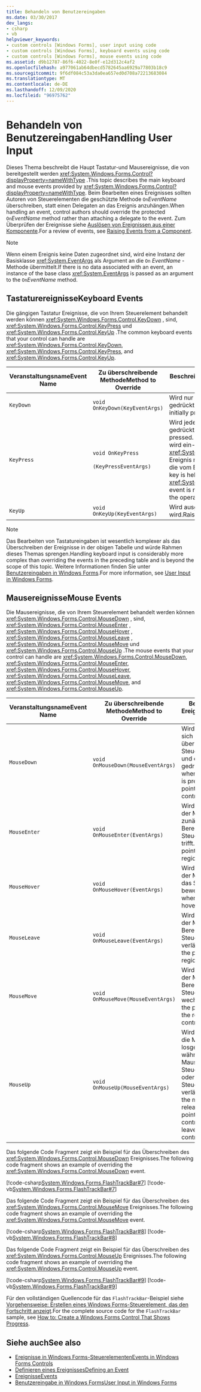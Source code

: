 ```yaml
---
title: Behandeln von Benutzereingaben
ms.date: 03/30/2017
dev_langs:
- csharp
- vb
helpviewer_keywords:
- custom controls [Windows Forms], user input using code
- custom controls [Windows Forms], keyboard events using code
- custom controls [Windows Forms], mouse events using code
ms.assetid: d9b12787-86f6-4022-8e0f-e12d312c4af2
ms.openlocfilehash: a977061ab64dbecd5782645aa6929a77803b18c9
ms.sourcegitcommit: 9f6df084c53a3da0ea657ed0d708a72213683084
ms.translationtype: MT
ms.contentlocale: de-DE
ms.lasthandoff: 12/09/2020
ms.locfileid: "96975762"
---
```

# <a name="handling-user-input"></a><span data-ttu-id="d4069-102">Behandeln von Benutzereingaben</span><span class="sxs-lookup"><span data-stu-id="d4069-102">Handling User Input</span></span>

<span data-ttu-id="d4069-103">Dieses Thema beschreibt die Haupt Tastatur-und Mausereignisse, die von bereitgestellt werden <xref:System.Windows.Forms.Control?displayProperty=nameWithType> .</span><span class="sxs-lookup"><span data-stu-id="d4069-103">This topic describes the main keyboard and mouse events provided by <xref:System.Windows.Forms.Control?displayProperty=nameWithType>.</span></span> <span data-ttu-id="d4069-104">Beim Bearbeiten eines Ereignisses sollten Autoren von Steuerelementen die geschützte Methode `On`*EventName* überschreiben, statt einen Delegaten an das Ereignis anzuhängen.</span><span class="sxs-lookup"><span data-stu-id="d4069-104">When handling an event, control authors should override the protected `On`*EventName* method rather than attaching a delegate to the event.</span></span> <span data-ttu-id="d4069-105">Zum Überprüfen der Ereignisse siehe [Auslösen von Ereignissen aus einer Komponente](/previous-versions/visualstudio/visual-studio-2013/sh2e3k5z(v=vs.120)).</span><span class="sxs-lookup"><span data-stu-id="d4069-105">For a review of events, see [Raising Events from a Component](/previous-versions/visualstudio/visual-studio-2013/sh2e3k5z(v=vs.120)).</span></span>  
  
> [!NOTE]
> <span data-ttu-id="d4069-106">Wenn einem Ereignis keine Daten zugeordnet sind, wird eine Instanz der Basisklasse <xref:System.EventArgs> als Argument an die `On` *EventName* -Methode übermittelt.</span><span class="sxs-lookup"><span data-stu-id="d4069-106">If there is no data associated with an event, an instance of the base class <xref:System.EventArgs> is passed as an argument to the `On`*EventName* method.</span></span>  
  
## <a name="keyboard-events"></a><span data-ttu-id="d4069-107">Tastaturereignisse</span><span class="sxs-lookup"><span data-stu-id="d4069-107">Keyboard Events</span></span>  

 <span data-ttu-id="d4069-108">Die gängigen Tastatur Ereignisse, die von Ihrem Steuerelement behandelt werden können <xref:System.Windows.Forms.Control.KeyDown> , sind, <xref:System.Windows.Forms.Control.KeyPress> und <xref:System.Windows.Forms.Control.KeyUp> .</span><span class="sxs-lookup"><span data-stu-id="d4069-108">The common keyboard events that your control can handle are <xref:System.Windows.Forms.Control.KeyDown>, <xref:System.Windows.Forms.Control.KeyPress>, and <xref:System.Windows.Forms.Control.KeyUp>.</span></span>  
  
|<span data-ttu-id="d4069-109">Veranstaltungsname</span><span class="sxs-lookup"><span data-stu-id="d4069-109">Event Name</span></span>|<span data-ttu-id="d4069-110">Zu überschreibende Methode</span><span class="sxs-lookup"><span data-stu-id="d4069-110">Method to Override</span></span>|<span data-ttu-id="d4069-111">Beschreibung des Ereignisses</span><span class="sxs-lookup"><span data-stu-id="d4069-111">Description of Event</span></span>|  
|----------------|------------------------|--------------------------|  
|`KeyDown`|`void OnKeyDown(KeyEventArgs)`|<span data-ttu-id="d4069-112">Wird nur ausgelöst, wenn anfangs eine Taste gedrückt wird.</span><span class="sxs-lookup"><span data-stu-id="d4069-112">Raised only when a key is initially pressed.</span></span>|  
|`KeyPress`|`void OnKeyPress`<br /><br /> `(KeyPressEventArgs)`|<span data-ttu-id="d4069-113">Wird jedes Mal ausgelöst, wenn eine Taste gedrückt wird.</span><span class="sxs-lookup"><span data-stu-id="d4069-113">Raised every time a key is pressed.</span></span> <span data-ttu-id="d4069-114">Wenn eine Taste angehalten wird, wird ein- <xref:System.Windows.Forms.Control.KeyPress> Ereignis mit der Wiederholungsrate ausgelöst, die vom Betriebssystem festgelegt wird.</span><span class="sxs-lookup"><span data-stu-id="d4069-114">If a key is held down, a <xref:System.Windows.Forms.Control.KeyPress> event is raised at the repeat rate defined by the operating system.</span></span>|  
|`KeyUp`|`void OnKeyUp(KeyEventArgs)`|<span data-ttu-id="d4069-115">Wird ausgelöst, wenn eine Taste losgelassen wird.</span><span class="sxs-lookup"><span data-stu-id="d4069-115">Raised when a key is released.</span></span>|  
  
> [!NOTE]
> <span data-ttu-id="d4069-116">Das Bearbeiten von Tastatureingaben ist wesentlich komplexer als das Überschreiben der Ereignisse in der obigen Tabelle und würde Rahmen dieses Themas sprengen.</span><span class="sxs-lookup"><span data-stu-id="d4069-116">Handling keyboard input is considerably more complex than overriding the events in the preceding table and is beyond the scope of this topic.</span></span> <span data-ttu-id="d4069-117">Weitere Informationen finden Sie unter [Benutzereingaben in Windows Forms](../user-input-in-windows-forms.md).</span><span class="sxs-lookup"><span data-stu-id="d4069-117">For more information, see [User Input in Windows Forms](../user-input-in-windows-forms.md).</span></span>  
  
## <a name="mouse-events"></a><span data-ttu-id="d4069-118">Mausereignisse</span><span class="sxs-lookup"><span data-stu-id="d4069-118">Mouse Events</span></span>  

 <span data-ttu-id="d4069-119">Die Mausereignisse, die von Ihrem Steuerelement behandelt werden können <xref:System.Windows.Forms.Control.MouseDown> , sind, <xref:System.Windows.Forms.Control.MouseEnter> , <xref:System.Windows.Forms.Control.MouseHover> , <xref:System.Windows.Forms.Control.MouseLeave> , <xref:System.Windows.Forms.Control.MouseMove> und <xref:System.Windows.Forms.Control.MouseUp> .</span><span class="sxs-lookup"><span data-stu-id="d4069-119">The mouse events that your control can handle are <xref:System.Windows.Forms.Control.MouseDown>, <xref:System.Windows.Forms.Control.MouseEnter>, <xref:System.Windows.Forms.Control.MouseHover>, <xref:System.Windows.Forms.Control.MouseLeave>, <xref:System.Windows.Forms.Control.MouseMove>, and <xref:System.Windows.Forms.Control.MouseUp>.</span></span>  
  
|<span data-ttu-id="d4069-120">Veranstaltungsname</span><span class="sxs-lookup"><span data-stu-id="d4069-120">Event Name</span></span>|<span data-ttu-id="d4069-121">Zu überschreibende Methode</span><span class="sxs-lookup"><span data-stu-id="d4069-121">Method to Override</span></span>|<span data-ttu-id="d4069-122">Beschreibung des Ereignisses</span><span class="sxs-lookup"><span data-stu-id="d4069-122">Description of Event</span></span>|  
|----------------|------------------------|--------------------------|  
|`MouseDown`|`void OnMouseDown(MouseEventArgs)`|<span data-ttu-id="d4069-123">Wird ausgelöst, wenn sich der Mauszeiger über dem Steuerelement befindet und eine Maustaste gedrückt wird.</span><span class="sxs-lookup"><span data-stu-id="d4069-123">Raised when the mouse button is pressed while the pointer is over the control.</span></span>|  
|`MouseEnter`|`void OnMouseEnter(EventArgs)`|<span data-ttu-id="d4069-124">Wird ausgelöst, wenn der Mauszeiger zunächst auf den Bereich des Steuerelements trifft.</span><span class="sxs-lookup"><span data-stu-id="d4069-124">Raised when the pointer first enters the region of the control.</span></span>|  
|`MouseHover`|`void OnMouseHover(EventArgs)`|<span data-ttu-id="d4069-125">Wird ausgelöst, wenn der Mauszeiger über das Steuerelement bewegt wird.</span><span class="sxs-lookup"><span data-stu-id="d4069-125">Raised when the pointer hovers over the control.</span></span>|  
|`MouseLeave`|`void OnMouseLeave(EventArgs)`|<span data-ttu-id="d4069-126">Wird ausgelöst, wenn der Mauszeiger den Bereich des Steuerelements verlässt.</span><span class="sxs-lookup"><span data-stu-id="d4069-126">Raised when the pointer leaves the region of the control.</span></span>|  
|`MouseMove`|`void OnMouseMove(MouseEventArgs)`|<span data-ttu-id="d4069-127">Wird ausgelöst, wenn der Mauszeiger in den Bereich des Steuerelements wechselt.</span><span class="sxs-lookup"><span data-stu-id="d4069-127">Raised when the pointer moves in the region of the control.</span></span>|  
|`MouseUp`|`void OnMouseUp(MouseEventArgs)`|<span data-ttu-id="d4069-128">Wird ausgelöst, wenn die Maustaste losgelassen wird, während sich der Mauszeiger über dem Steuerelement befindet oder den Bereich des Steuerelements verlässt.</span><span class="sxs-lookup"><span data-stu-id="d4069-128">Raised when the mouse button is released while the pointer is over the control or the pointer leaves the region of the control.</span></span>|  
  
 <span data-ttu-id="d4069-129">Das folgende Code Fragment zeigt ein Beispiel für das Überschreiben des <xref:System.Windows.Forms.Control.MouseDown> Ereignisses.</span><span class="sxs-lookup"><span data-stu-id="d4069-129">The following code fragment shows an example of overriding the <xref:System.Windows.Forms.Control.MouseDown> event.</span></span>  
  
 [!code-csharp[System.Windows.Forms.FlashTrackBar#7](~/samples/snippets/csharp/VS_Snippets_Winforms/System.Windows.Forms.FlashTrackBar/CS/FlashTrackBar.cs#7)]
 [!code-vb[System.Windows.Forms.FlashTrackBar#7](~/samples/snippets/visualbasic/VS_Snippets_Winforms/System.Windows.Forms.FlashTrackBar/VB/FlashTrackBar.vb#7)]  
  
 <span data-ttu-id="d4069-130">Das folgende Code Fragment zeigt ein Beispiel für das Überschreiben des <xref:System.Windows.Forms.Control.MouseMove> Ereignisses.</span><span class="sxs-lookup"><span data-stu-id="d4069-130">The following code fragment shows an example of overriding the <xref:System.Windows.Forms.Control.MouseMove> event.</span></span>  
  
 [!code-csharp[System.Windows.Forms.FlashTrackBar#8](~/samples/snippets/csharp/VS_Snippets_Winforms/System.Windows.Forms.FlashTrackBar/CS/FlashTrackBar.cs#8)]
 [!code-vb[System.Windows.Forms.FlashTrackBar#8](~/samples/snippets/visualbasic/VS_Snippets_Winforms/System.Windows.Forms.FlashTrackBar/VB/FlashTrackBar.vb#8)]  
  
 <span data-ttu-id="d4069-131">Das folgende Code Fragment zeigt ein Beispiel für das Überschreiben des <xref:System.Windows.Forms.Control.MouseUp> Ereignisses.</span><span class="sxs-lookup"><span data-stu-id="d4069-131">The following code fragment shows an example of overriding the <xref:System.Windows.Forms.Control.MouseUp> event.</span></span>  
  
 [!code-csharp[System.Windows.Forms.FlashTrackBar#9](~/samples/snippets/csharp/VS_Snippets_Winforms/System.Windows.Forms.FlashTrackBar/CS/FlashTrackBar.cs#9)]
 [!code-vb[System.Windows.Forms.FlashTrackBar#9](~/samples/snippets/visualbasic/VS_Snippets_Winforms/System.Windows.Forms.FlashTrackBar/VB/FlashTrackBar.vb#9)]  
  
 <span data-ttu-id="d4069-132">Für den vollständigen Quellencode für das `FlashTrackBar`-Beispiel siehe [Vorgehensweise: Erstellen eines Windows Forms-Steuerelement, das den Fortschritt anzeigt](how-to-create-a-windows-forms-control-that-shows-progress.md).</span><span class="sxs-lookup"><span data-stu-id="d4069-132">For the complete source code for the `FlashTrackBar` sample, see [How to: Create a Windows Forms Control That Shows Progress](how-to-create-a-windows-forms-control-that-shows-progress.md).</span></span>  
  
## <a name="see-also"></a><span data-ttu-id="d4069-133">Siehe auch</span><span class="sxs-lookup"><span data-stu-id="d4069-133">See also</span></span>

- [<span data-ttu-id="d4069-134">Ereignisse in Windows Forms-Steuerelementen</span><span class="sxs-lookup"><span data-stu-id="d4069-134">Events in Windows Forms Controls</span></span>](events-in-windows-forms-controls.md)
- [<span data-ttu-id="d4069-135">Definieren eines Ereignisses</span><span class="sxs-lookup"><span data-stu-id="d4069-135">Defining an Event</span></span>](defining-an-event-in-windows-forms-controls.md)
- [<span data-ttu-id="d4069-136">Ereignisse</span><span class="sxs-lookup"><span data-stu-id="d4069-136">Events</span></span>](/dotnet/standard/events/index)
- [<span data-ttu-id="d4069-137">Benutzereingabe in Windows Forms</span><span class="sxs-lookup"><span data-stu-id="d4069-137">User Input in Windows Forms</span></span>](../user-input-in-windows-forms.md)
